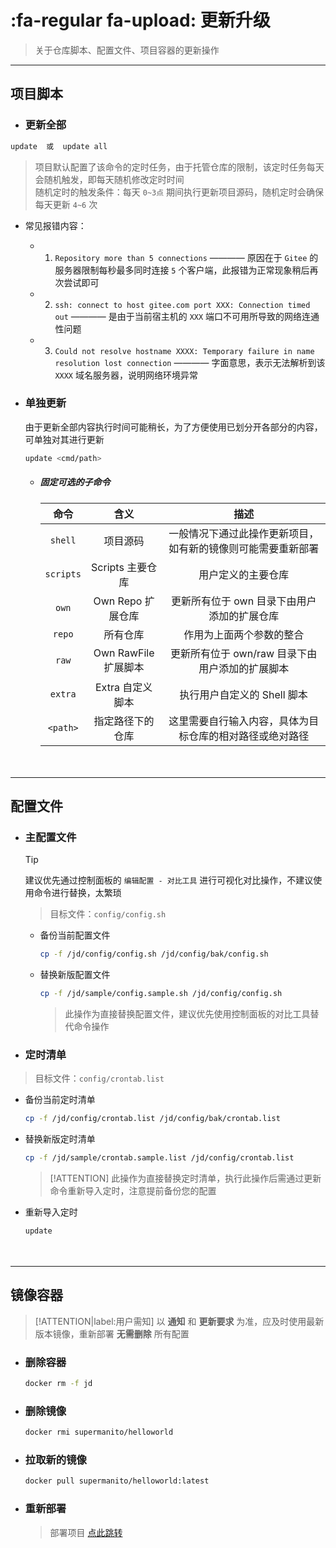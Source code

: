 # :fa-regular fa-upload: 更新升级
> 关于仓库脚本、配置文件、项目容器的更新操作

***

## 项目脚本

- ### 更新全部 <!-- {docsify-ignore} -->
```bash
update  或  update all
```
> 项目默认配置了该命令的定时任务，由于托管仓库的限制，该定时任务每天会随机触发，即每天随机修改定时时间\
> 随机定时的触发条件：每天 `0~3点` 期间执行更新项目源码，随机定时会确保每天更新 `4~6` 次

  - 常见报错内容：
    - 1. `Repository more than 5 connections` ———— 原因在于 `Gitee` 的服务器限制每秒最多同时连接 `5` 个客户端，此报错为正常现象稍后再次尝试即可
    - 2. `ssh: connect to host gitee.com port XXX: Connection timed out` ———— 是由于当前宿主机的 `XXX` 端口不可用所导致的网络连通性问题
    - 3. `Could not resolve hostname XXXX: Temporary failure in name resolution lost connection` ———— 字面意思，表示无法解析到该 `XXXX` 域名服务器，说明网络环境异常

- ### 单独更新 <!-- {docsify-ignore} -->

  由于更新全部内容执行时间可能稍长，为了方便使用已划分开各部分的内容，可单独对其进行更新
  ```bash
  update <cmd/path>
  ```

  - ##### 固定可选的子命令 <!-- {docsify-ignore} -->

    |    命令    |         含义        |                   描述                              |
    | :-------: | :-----------------: | :------------------------------------------------: |
    |  `shell`  |       项目源码       | 一般情况下通过此操作更新项目，如有新的镜像则可能需要重新部署  |
    | `scripts` |   Scripts 主要仓库   | 用户定义的主要仓库                                     |
    |   `own`   |   Own Repo 扩展仓库  | 更新所有位于 own 目录下由用户添加的扩展仓库               |
    |  `repo`   |       所有仓库       | 作用为上面两个参数的整合                                |
    |   `raw`   | Own RawFile 扩展脚本 | 更新所有位于 own/raw 目录下由用户添加的扩展脚本           |
    |  `extra`  |   Extra 自定义脚本   | 执行用户自定义的 Shell 脚本                             |
    |  `<path>` |    指定路径下的仓库   | 这里需要自行输入内容，具体为目标仓库的相对路径或绝对路径      |

ㅤ

***

## 配置文件

- ### 主配置文件 <!-- {docsify-ignore} -->

  > [!TIP]
  > 建议优先通过控制面板的 `编辑配置 - 对比工具` 进行可视化对比操作，不建议使用命令进行替换，太繁琐

  > 目标文件：`config/config.sh`

  - 备份当前配置文件

    ```bash
    cp -f /jd/config/config.sh /jd/config/bak/config.sh
    ```

  - 替换新版配置文件

    ```bash
    cp -f /jd/sample/config.sample.sh /jd/config/config.sh
    ```
    > 此操作为直接替换配置文件，建议优先使用控制面板的对比工具替代命令操作

- ### 定时清单 <!-- {docsify-ignore} -->
> 目标文件：`config/crontab.list`

  - 备份当前定时清单

    ```bash
    cp -f /jd/config/crontab.list /jd/config/bak/crontab.list
    ```

  - 替换新版定时清单

    ```bash
    cp -f /jd/sample/crontab.sample.list /jd/config/crontab.list
    ```
    > [!ATTENTION]
    > 此操作为直接替换定时清单，执行此操作后需通过更新命令重新导入定时，注意提前备份您的配置

  - 重新导入定时

    ```bash
    update
    ```

ㅤ

***

## 镜像容器

> [!ATTENTION|label:用户需知]
> 以 **通知** 和 **更新要求** 为准，应及时使用最新版本镜像，重新部署 **无需删除** 所有配置

- ### 删除容器 <!-- {docsify-ignore} -->

  ```bash
  docker rm -f jd
  ```

- ### 删除镜像 <!-- {docsify-ignore} -->

  ```bash
  docker rmi supermanito/helloworld
  ```

- ### 拉取新的镜像 <!-- {docsify-ignore} -->

  ```bash
  docker pull supermanito/helloworld:latest
  ```

- ### 重新部署 <!-- {docsify-ignore} -->

  > 部署项目 [点此跳转](./install/部署项目.md)
